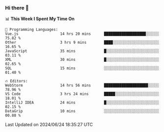 ### Hi there 👋

<!--
**asdf12303116/asdf12303116** is a ✨ _special_ ✨ repository because its `README.md` (this file) appears on your GitHub profile.

Here are some ideas to get you started:

- 🔭 I’m currently working on ...
- 🌱 I’m currently learning ...
- 👯 I’m looking to collaborate on ...
- 🤔 I’m looking for help with ...
- 💬 Ask me about ...
- 📫 How to reach me: ...
- 😄 Pronouns: ...
- ⚡ Fun fact: ...
-->

<!--START_SECTION:waka-->
📊 **This Week I Spent My Time On** 

```text
💬 Programming Languages: 
Vue.js                   14 hrs 20 mins      ███████████████████░░░░░░   75.82 % 
Other                    3 hrs 9 mins        ████░░░░░░░░░░░░░░░░░░░░░   16.65 % 
JavaScript               35 mins             █░░░░░░░░░░░░░░░░░░░░░░░░   03.11 % 
XML                      30 mins             █░░░░░░░░░░░░░░░░░░░░░░░░   02.65 % 
SQL                      15 mins             ░░░░░░░░░░░░░░░░░░░░░░░░░   01.40 % 

🔥 Editors: 
WebStorm                 14 hrs 56 mins      ████████████████████░░░░░   78.96 % 
VS Code                  3 hrs 24 mins       █████░░░░░░░░░░░░░░░░░░░░   18.01 % 
IntelliJ IDEA            24 mins             █░░░░░░░░░░░░░░░░░░░░░░░░   02.15 % 
DataGrip                 10 mins             ░░░░░░░░░░░░░░░░░░░░░░░░░   00.88 % 
```


 Last Updated on 2024/06/24 18:35:27 UTC
<!--END_SECTION:waka-->

